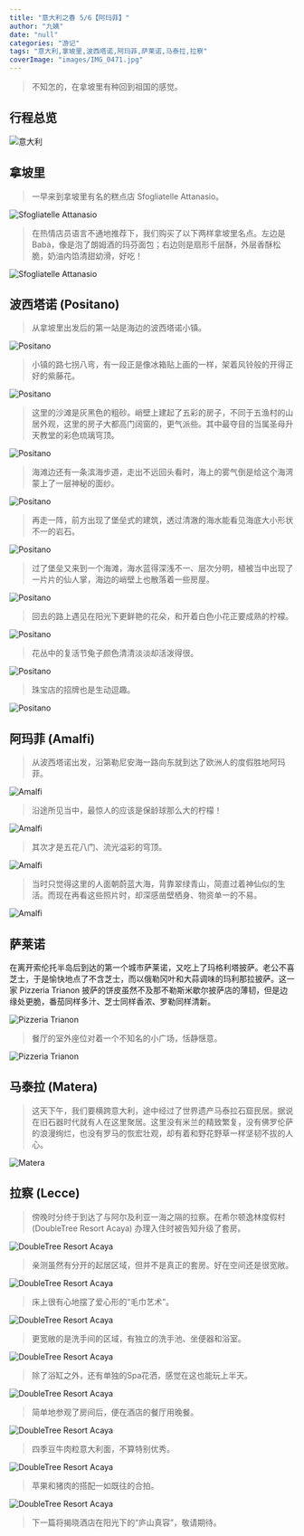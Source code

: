 ```yaml
---
title: "意大利之春 5/6【阿玛菲】"
author: "九姨"
date: "null"
categories: "游记"
tags: "意大利,拿坡里,波西塔诺,阿玛菲,萨莱诺,马泰拉,拉察"
coverImage: "images/IMG_0471.jpg"
---
```


>不知怎的，在拿坡里有种回到祖国的感觉。

## 行程总览

![意大利](images/)

## 拿坡里

>一早来到拿坡里有名的糕点店 Sfogliatelle Attanasio。

![Sfogliatelle Attanasio](images/IMG_0459.jpg)

>在热情店员语言不通地推荐下，我们购买了以下两样拿坡里名点。左边是Babà，像是泡了朗姆酒的玛芬面包；右边则是扇形千层酥，外层香酥松脆，奶油内馅清甜幼滑，好吃！

![Sfogliatelle Attanasio](images/IMG_0461.jpg)

## 波西塔诺 (Positano)

>从拿坡里出发后的第一站是海边的波西塔诺小镇。

![Positano](images/IMG_0475.jpg)

>小镇的路七拐八弯，有一段正是像冰箱贴上画的一样，架着风铃般的开得正好的紫藤花。

![Positano](images/IMG_0467-e1539510874636.jpg)

>这里的沙滩是灰黑色的粗砂。峭壁上建起了五彩的房子，不同于五渔村的山居外观，这里的房子大都高门阔窗的，更气派些。其中最夺目的当属圣母升天教堂的彩色琉璃穹顶。

![Positano](images/IMG_0471.jpg)

>海滩边还有一条滨海步道，走出不远回头看时，海上的雾气倒是给这个海湾蒙上了一层神秘的面纱。

![Positano](images/IMG_20160405_101013.jpg)

>再走一阵，前方出现了堡垒式的建筑，透过清澈的海水能看见海底大小形状不一的岩石。

![Positano](images/IMG_20160405_100847-e1539510542528.jpg)

>过了堡垒又来到一个海滩，海水蓝得深浅不一、层次分明，植被当中出现了一片片的仙人掌，海边的峭壁上也散落着一些房屋。

![Positano](images/IMG_20160405_101228.jpg)

>回去的路上遇见在阳光下更鲜艳的花朵，和开着白色小花正要成熟的柠檬。

![Positano](images/IMG_0469.jpg)

>花丛中的复活节兔子颜色清清淡淡却活泼得很。

![Positano](images/IMG_0468-e1539510895534.jpg)

>珠宝店的招牌也是生动逗趣。

![Positano](images/IMG_0466-e1539510852584.jpg)

## 阿玛菲 (Amalfi)

>从波西塔诺出发，沿第勒尼安海一路向东就到达了欧洲人的度假胜地阿玛菲。

![Amalfi](images/IMG_20160405_083227.jpg)

>沿途所见当中，最惊人的应该是保龄球那么大的柠檬！

![Amalfi](images/IMG_0462.jpg)

>其次才是五花八门、流光溢彩的穹顶。

![Amalfi](images/IMG_0478.jpg)

>当时只觉得这里的人面朝蔚蓝大海，背靠翠绿青山，简直过着神仙似的生活。而现在再看这些照片时，却深感凿壁栖身、物资单一的不易。

![Amalfi](images/IMG_20160405_113120.jpg)

## 萨莱诺

在离开索伦托半岛后到达的第一个城市萨莱诺，又吃上了玛格利塔披萨。老公不喜芝士，于是愉快地点了不含芝士，而以俄勒冈叶和大蒜调味的玛利那拉披萨。这一家 Pizzeria Trianon 披萨的饼皮虽然不及那不勒斯米歇尔披萨店的薄韧，但是边缘处更脆，番茄同样多汁、芝士同样香浓、罗勒同样清新。

![Pizzeria Trianon](images/IMG_0479.jpg)

>餐厅的室外座位对着一个不知名的小广场，恬静惬意。

![Pizzeria Trianon](images/IMG_0480.jpg)

## 马泰拉 (Matera)

>这天下午，我们要横跨意大利，途中经过了世界遗产马泰拉石窟民居。据说在旧石器时代就有人在这里聚居。这里没有米兰的精致繁复，没有佛罗伦萨的浪漫绚烂，也没有罗马的恢宏壮观，却有着和野花野草一样坚韧不拔的人心。

![Matera](images/IMG_20160405_164824.jpg)

## 拉察 (Lecce)

>傍晚时分终于到达了与阿尔及利亚一海之隔的拉察。在希尔顿逸林度假村 (DoubleTree Resort Acaya) 办理入住时被告知升级了套房。

![DoubleTree Resort Acaya](images/IMG_0482.jpg)

>亲测虽然有分开的起居区域，但并不是真正的套房。好在空间还是很宽敞。

![DoubleTree Resort Acaya](images/IMG_0483-e1539510994635.jpg)

>床上很有心地摆了爱心形的“毛巾艺术”。

![DoubleTree Resort Acaya](images/IMG_0485.jpg)

>更宽敞的是洗手间的区域，有独立的洗手池、坐便器和浴室。

![DoubleTree Resort Acaya](images/IMG_0484-e1539511015626.jpg)

>除了浴缸之外，还有单独的Spa花洒，感觉在这也能玩上半天。

![DoubleTree Resort Acaya](images/IMG_0486.jpg)

>简单地参观了房间后，便在酒店的餐厅用晚餐。

![DoubleTree Resort Acaya](images/IMG_0492.jpg)

>四季豆牛肉粒意大利面，不算特别优秀。

![DoubleTree Resort Acaya](images/IMG_0490.jpg)

>苹果和猪肉的搭配一如既往的合拍。

![DoubleTree Resort Acaya](images/IMG_0491.jpg)

>下一篇将揭晓酒店在阳光下的“庐山真容”，敬请期待。
